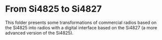 
# From Si4825 to Si4827

This folder presents some transformations of commercial radios based on the Si4825 into radios with a digital interface based on the Si4827 (a more advanced version of the Si4825).

